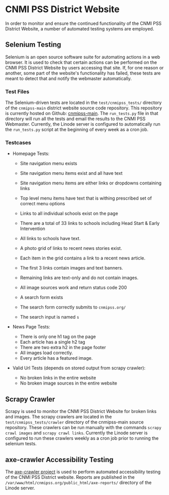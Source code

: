 # CNMI PSS District Website

In order to monitor and ensure the continued functionality of the CNMI PSS District Website, a number of automated testing systems are employed.

## Selenium Testing

Selenium is an open source software suite for automating actions in a web browser.  It is used to check that certain actions can be performed on the CNMI PSS District Website by users accessing that site.  If, for one reason or another, some part of the website's functionality has failed, these tests are meant to detect that and notify the webmaster automatically.

### Test Files

The Selenium-driven tests are located in the `test/cnmipss_tests/` directory of the `cnmipss-main` district website source code repository.  This repository is currently hosted on Github: [cnmipss-main](https://github.com/cnmipss-web/cnmi-pss-main).  The `run_tests.py` file in that directory will run all the tests and email the results to the CNMI PSS Webmaster.  Currently, the Linode server is configured to automatically run the `run_tests.py` script at the beginning of every week as a cron job.

### Testcases

* Homepage Tests:
    * Site navigation menu exists
    * Site navigation menu items exist and all have text
    * Site navigation menu items are either links or dropdowns containing links
    * Top level menu items have text that is withing prescribed set of correct menu options
    
    * Links to all individual schools exist on the page
    * There are a total of 33 links to schools including Head Start & Early Intervention
    * All links to schools have text.

    * A photo grid of links to recent news stories exist.
    * Each item in the grid contains a link to a recent news article.
    * The first 3 links contain images and text banners.
    * Remaining links are text-only and do not contain images.
    * All image sources work and return status code 200

    * A search form exists
    * The search form correctly submits to `cnmipss.org/`
    * The search input is named `s`

* News Page Tests:
    * There is only one h1 tag on the page
    * Each article has a single h2 tag
    * There are two extra h2 in the page footer
    * All images load correctly.
    * Every article has a featured image.

* Valid Url Tests (depends on stored output from scrapy crawler):
    * No broken links in the entire website
    * No broken image sources in the entire website

## Scrapy Crawler

Scrapy is used to monitor the CNMI PSS District Website for broken links and images.  The scrapy crawlers are located in the `test/cnmipss_tests/crawler` directory of the cnmipss-main source repository.  These crawlers can be run manually with the commands `scrapy crawl images` and `scrapy crawl links`.  Currently the Linode server is configured to run these crawlers weekly as a cron job prior to running the selenium tests.

## axe-crawler Accessibility Testing

The [axe-crawler project](https://github.com/tjscollins/axe-crawler) is used to perform automated accessibility testing of the CNMI PSS District website.  Reports are published in the `/var/www/html/cnmipss.org/public_html/axe-reports/` directory of the Linode server.

